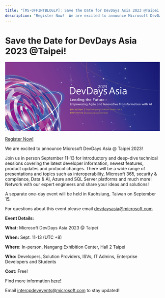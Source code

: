 ```yaml
---
title: "[MS-OFFINTBLOGLP]: Save the Date for DevDays Asia 2023 @Taipei!"
description: "Register Now!  We are excited to announce Microsoft DevDays Asia @ Taipei 2023!   Join us in person September 11-13 for introductory and"
---
```


# Save the Date for DevDays Asia 2023 @Taipei!

<p> </p>
<p><img id="Picture 1" src="MS-OFFINTBLOGLP_files/image005.png"></p>

<p><span><a href="https://interopevents.com/en-us/taipei2023">Register Now!</a></span></p>

<p>We are excited to announce Microsoft DevDays Asia @ Taipei
2023! </p>

<p>Join us in person September 11-13 for introductory and
deep-dive technical sessions covering the latest developer information, newest
features, product updates and protocol changes. There will be a wide range of
presentations and topics such as interoperability, Microsoft 365, security
&amp; compliance, Data &amp; AI, Azure and SQL Server platforms and much more!
Network with our expert engineers and share your ideas and solutions!</p>

<p>A separate one-day event will be held in Kaohsiung, Taiwan
on September 15.</p>

<p>For questions about this event please email <span><a href="mailto:devdaysasia@microsoft.com">devdaysasia@microsoft.com</a></span></p>

<p><b>Event Details:</b></p>

<p><b>What:</b> Microsoft DevDays Asia 2023 @ Taipei</p>

<p><b>When:</b> Sept. 11-13 (UTC +8)</p>

<p><b>Where:</b> In-person, Nangang Exhibition Center, Hall 2 Taipei</p>

<p><b>Who:</b> Developers, Solution Providers, ISVs, IT Admins,
Enterprise Developers and Students</p>

<p><b>Cost:</b> Free!</p>

<p>Find more information <span><a href="https://interopevents.com/beijing19">here!</a></span></p>

<p>Email <span><a href="mailto:interopdevevents@microsoft.com">interopdevevents@microsoft.com</a></span>
to stay updated!</p>

<p><a id="EndOfDocument_ST"></a></p>


                
